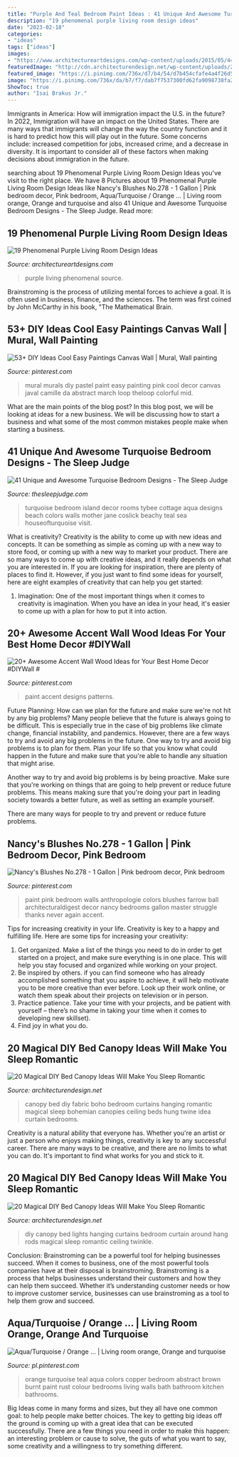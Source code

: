 ```yaml
---
title: "Purple And Teal Bedroom Paint Ideas : 41 Unique And Awesome Turquoise Bedroom Designs"
description: "19 phenomenal purple living room design ideas"
date: "2023-02-18"
categories:
- "ideas"
tags: ["ideas"]
images:
- "https://www.architectureartdesigns.com/wp-content/uploads/2015/05/440.jpg"
featuredImage: "http://cdn.architecturendesign.net/wp-content/uploads/2015/07/AD-DIY-Bed-Canopy-10.jpg"
featured_image: "https://i.pinimg.com/736x/d7/b4/54/d7b454cfafe4a4f26d566a754fca0a93.jpg"
image: "https://i.pinimg.com/736x/da/b7/f7/dab7f7537300fd62fa9098738fa270d5.jpg"
ShowToc: true
author: "Isai Brakus Jr."
---
```



Immigrants in America: How will immigration impact the U.S. in the future?
In 2022, Immigration will have an impact on the United States. There are many ways that immigrants will change the way the country function and it is hard to predict how this will play out in the future. Some concerns include: increased competition for jobs, increased crime, and a decrease in diversity. It is important to consider all of these factors when making decisions about immigration in the future.

	

		
searching about 19 Phenomenal Purple Living Room Design Ideas you've visit to the right place. We have 8 Pictures about 19 Phenomenal Purple Living Room Design Ideas like Nancy&#039;s Blushes No.278 - 1 Gallon | Pink bedroom decor, Pink bedroom, Aqua/Turquoise / Orange … | Living room orange, Orange and turquoise and also 41 Unique and Awesome Turquoise Bedroom Designs - The Sleep Judge. Read more:
		
    
## 19 Phenomenal Purple Living Room Design Ideas

<img loading=lazy src="https://www.architectureartdesigns.com/wp-content/uploads/2015/05/440.jpg" onerror="this.onerror=null;this.src='https://tse2.mm.bing.net/th?id=OIP.TPHWyP9_XEn_G207cvhlhwHaFT&amp;pid=15.1';" alt="19 Phenomenal Purple Living Room Design Ideas">

_Source: architectureartdesigns.com_

>purple living phenomenal source. 

	

Brainstroming is the process of utilizing mental forces to achieve a goal. It is often used in business, finance, and the sciences. The term was first coined by John McCarthy in his book, "The Mathematical Brain.

    
## 53+ DIY Ideas Cool Easy Paintings Canvas Wall | Mural, Wall Painting

<img loading=lazy src="https://i.pinimg.com/736x/08/5a/61/085a61093a43fc668eeb108c9c36badc.jpg" onerror="this.onerror=null;this.src='https://tse4.mm.bing.net/th?id=OIP.L4DTX84XHXdAbMkIXT8ovgHaLH&amp;pid=15.1';" alt="53+ DIY Ideas Cool Easy Paintings Canvas Wall | Mural, Wall painting">

_Source: pinterest.com_

>mural murals diy pastel paint easy painting pink cool decor canvas javal camille da abstract march loop theloop colorful mid. 

	

What are the main points of the blog post?
In this blog post, we will be looking at ideas for a new business. We will be discussing how to start a business and what some of the most common mistakes people make when starting a business.

    
## 41 Unique And Awesome Turquoise Bedroom Designs - The Sleep Judge

<img loading=lazy src="https://www.thesleepjudge.com/wp-content/uploads/2017/12/Beachy.jpg" onerror="this.onerror=null;this.src='https://tse3.mm.bing.net/th?id=OIP.zpqen6KjVPgC-VrOU_6I-gHaKz&amp;pid=15.1';" alt="41 Unique and Awesome Turquoise Bedroom Designs - The Sleep Judge">

_Source: thesleepjudge.com_

>turquoise bedroom island decor rooms tybee cottage aqua designs beach colors walls mother jane coslick beachy teal sea houseofturquoise visit. 

	

What is creativity?
Creativity is the ability to come up with new ideas and concepts. It can be something as simple as coming up with a new way to store food, or coming up with a new way to market your product. There are so many ways to come up with creative ideas, and it really depends on what you are interested in. If you are looking for inspiration, there are plenty of places to find it. However, if you just want to find some ideas for yourself, here are eight examples of creativity that can help you get started: 
1) Imagination: One of the most important things when it comes to creativity is imagination. When you have an idea in your head, it's easier to come up with a plan for how to put it into action.

    
## 20+ Awesome Accent Wall Wood Ideas For Your Best Home Decor #DIYWall #

<img loading=lazy src="https://i.pinimg.com/736x/24/b0/88/24b0885cd6d3291754970d769d933ce6.jpg" onerror="this.onerror=null;this.src='https://tse3.mm.bing.net/th?id=OIP.EyVQ4BYXrZAgA8cDUs3FeQHaKX&amp;pid=15.1';" alt="20+ Awesome Accent Wall Wood Ideas for Your Best Home Decor #DIYWall #">

_Source: pinterest.com_

>paint accent designs patterns. 

	

Future Planning: How can we plan for the future and make sure we're not hit by any big problems?
Many people believe that the future is always going to be difficult. This is especially true in the case of big problems like climate change, financial instability, and pandemics. However, there are a few ways to try and avoid any big problems in the future. 
One way to try and avoid big problems is to plan for them. Plan your life so that you know what could happen in the future and make sure that you're able to handle any situation that might arise. 

Another way to try and avoid big problems is by being proactive. Make sure that you're working on things that are going to help prevent or reduce future problems. This means making sure that you're doing your part in leading society towards a better future, as well as setting an example yourself. 

There are many ways for people to try and prevent or reduce future problems.

    
## Nancy&#039;s Blushes No.278 - 1 Gallon | Pink Bedroom Decor, Pink Bedroom

<img loading=lazy src="https://i.pinimg.com/736x/d7/b4/54/d7b454cfafe4a4f26d566a754fca0a93.jpg" onerror="this.onerror=null;this.src='https://tse2.mm.bing.net/th?id=OIP.Rl4z1z1fSzBRc-POWE92wgHaLH&amp;pid=15.1';" alt="Nancy&#039;s Blushes No.278 - 1 Gallon | Pink bedroom decor, Pink bedroom">

_Source: pinterest.com_

>paint pink bedroom walls anthropologie colors blushes farrow ball architecturaldigest decor nancy bedrooms gallon master struggle thanks never again accent. 

	

Tips for increasing creativity in your life.
Creativity is key to a happy and fulfilling life. Here are some tips for increasing your creativity: 
1. Get organized. Make a list of the things you need to do in order to get started on a project, and make sure everything is in one place. This will help you stay focused and organized while working on your project. 
2. Be inspired by others. if you can find someone who has already accomplished something that you aspire to achieve, it will help motivate you to be more creative than ever before. Look up their work online, or watch them speak about their projects on television or in person. 
3. Practice patience. Take your time with your projects, and be patient with yourself – there’s no shame in taking your time when it comes to developing new skillset). 
4. Find joy in what you do.

    
## 20 Magical DIY Bed Canopy Ideas Will Make You Sleep Romantic

<img loading=lazy src="http://cdn.architecturendesign.net/wp-content/uploads/2015/07/AD-DIY-Bed-Canopy-5.jpg" onerror="this.onerror=null;this.src='https://tse2.mm.bing.net/th?id=OIP.rSlS-P24WMJJJnProar_iAHaLF&amp;pid=15.1';" alt="20 Magical DIY Bed Canopy Ideas Will Make You Sleep Romantic">

_Source: architecturendesign.net_

>canopy bed diy fabric boho bedroom curtains hanging romantic magical sleep bohemian canopies ceiling beds hung twine idea curtain bedrooms. 

	

Creativity is a natural ability that everyone has. Whether you're an artist or just a person who enjoys making things, creativity is key to any successful career. There are many ways to be creative, and there are no limits to what you can do. It's important to find what works for you and stick to it.

    
## 20 Magical DIY Bed Canopy Ideas Will Make You Sleep Romantic

<img loading=lazy src="http://cdn.architecturendesign.net/wp-content/uploads/2015/07/AD-DIY-Bed-Canopy-10.jpg" onerror="this.onerror=null;this.src='https://tse2.mm.bing.net/th?id=OIP.ohSb7bFCIAILYKSyLgIbxwHaJ4&amp;pid=15.1';" alt="20 Magical DIY Bed Canopy Ideas Will Make You Sleep Romantic">

_Source: architecturendesign.net_

>diy canopy bed lights hanging curtains bedroom curtain around hang rods magical sleep romantic ceiling twinkle. 

	

Conclusion: Brainstroming can be a powerful tool for helping businesses succeed.
When it comes to business, one of the most powerful tools companies have at their disposal is brainstroming. Brainstroming is a process that helps businesses understand their customers and how they can help them succeed. Whether it’s understanding customer needs or how to improve customer service, businesses can use brainstroming as a tool to help them grow and succeed.

    
## Aqua/Turquoise / Orange … | Living Room Orange, Orange And Turquoise

<img loading=lazy src="https://i.pinimg.com/736x/da/b7/f7/dab7f7537300fd62fa9098738fa270d5.jpg" onerror="this.onerror=null;this.src='https://tse1.mm.bing.net/th?id=OIP.E6KIgViht8bSIkw2CXVDpQHaLI&amp;pid=15.1';" alt="Aqua/Turquoise / Orange … | Living room orange, Orange and turquoise">

_Source: pl.pinterest.com_

>orange turquoise teal aqua colors copper bedroom abstract brown burnt paint rust colour bedrooms living walls bath bathroom kitchen bathrooms. 

	

Big Ideas come in many forms and sizes, but they all have one common goal: to help people make better choices. The key to getting big ideas off the ground is coming up with a great idea that can be executed successfully. There are a few things you need in order to make this happen: an interesting problem or cause to solve, the guts of what you want to say, some creativity and a willingness to try something different.

